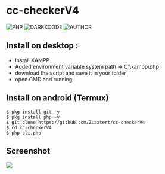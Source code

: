 # cc-checkerV4
![PHP](https://img.shields.io/badge/language-PHP-blue.svg)
![DARKXCODE](https://img.shields.io/badge/Team-DARKXCODE-black)
![AUTHOR](https://img.shields.io/badge/Author-Zlaxtert-orange)

## Install on desktop : 
- Install XAMPP
- Added environment variable system path => C:\xampp\php
- download the script and save it in your folder
- open CMD and running

## Install on android (Termux)
    $ pkg install git -y
    $ pkg install php -y
    $ git clone https://github.com/ZLaxtert/cc-checkerV4
    $ cd cc-checkerV4
    $ php cli.php

## Screenshot
<img src="https://github.com/ZLaxtert/cc-checkerV4/blob/main/ss%20cc%20checker%20v4.png">


